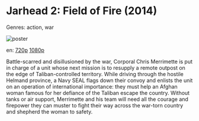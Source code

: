 # Jarhead 2: Field of Fire (2014)

Genres: action, war

![poster](http://image.tmdb.org/t/p/w500/723etWj5uk3yekIXnzCGVQPR8sp.jpg)

en:
  [720p](magnet:?xt=urn:btih:4283576C047145B3E7C2F5A1FD51EEA4BBAD6769&tr=udp://glotorrents.pw:6969/announce&tr=udp://tracker.opentrackr.org:1337/announce&tr=udp://torrent.gresille.org:80/announce&tr=udp://tracker.openbittorrent.com:80&tr=udp://tracker.coppersurfer.tk:6969&tr=udp://tracker.leechers-paradise.org:6969&tr=udp://p4p.arenabg.ch:1337&tr=udp://tracker.internetwarriors.net:1337)
  [1080p](magnet:?xt=urn:btih:7D56063C8207036BC0289002331F9782EED47DB5&tr=udp://glotorrents.pw:6969/announce&tr=udp://tracker.opentrackr.org:1337/announce&tr=udp://torrent.gresille.org:80/announce&tr=udp://tracker.openbittorrent.com:80&tr=udp://tracker.coppersurfer.tk:6969&tr=udp://tracker.leechers-paradise.org:6969&tr=udp://p4p.arenabg.ch:1337&tr=udp://tracker.internetwarriors.net:1337)
  


Battle-scarred and disillusioned by the war, Corporal Chris Merrimette is put in charge of a unit whose next mission is to resupply a remote outpost on the edge of Taliban-controlled territory. While driving through the hostile Helmand province, a Navy SEAL flags down their convoy and enlists the unit on an operation of international importance: they must help an Afghan woman famous for her defiance of the Taliban escape the country. Without tanks or air support, Merrimette and his team will need all the courage and firepower they can muster to fight their way across the war-torn country and shepherd the woman to safety.